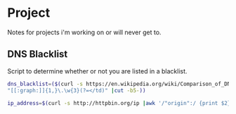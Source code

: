 # Project
Notes for projects i'm working on or will never get to.


## DNS Blacklist
Script to determine whether or not you are listed in a blacklist.

```zsh
dns_blacklist=($(curl -s https://en.wikipedia.org/wiki/Comparison_of_DNS_blacklists |grep -Po
"[[:graph:]]{1,}\.\w{3}(?=</td)" |cut -b5-))

ip_address=$(curl -s http://httpbin.org/ip |awk '/"origin":/ {print $2}')
```
